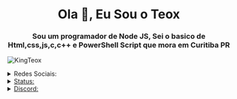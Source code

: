 <h1 align="center">Ola 👋, Eu Sou o Teox</h1>
<h3 align="center">Sou um programador de Node JS, Sei o basico de Html,css,js,c,c++ e PowerShell Script que mora em Curitiba PR</h3>

<p align="left"> <img src="https://komarev.com/ghpvc/?username=KingTeox&label=Profile%20views&color=c111e4&style=flat-square" alt="KingTeox" /> </p>
<details>
<summary>Redes Sociais:</summary>
<a href="https://twitter.com/KingTeox/" target="blank"> 
<img align="center" src="https://cdn-icons-png.flaticon.com/128/733/733579.png" alt="KingTeox" height="40" width="40"</a>
<a href="https://instagram.com/kingxteox/" target="blank"> 
<img align="center" src="https://cdn-icons-png.flaticon.com/128/174/174855.png" alt="KingTeox" height="40" width="40"</a>
<a href="https://www.facebook.com/profile.php?id=100008257969126" target="blank"> 
<img align="center" src="https://cdn-icons-png.flaticon.com/512/733/733547.png" alt="KingTeox" height="40" width="40"</a>
</details>
<details>
<summary>Status:</summary>
<p>&nbsp;<img align="center" src="https://github-readme-stats.vercel.app/api?username=KingTeox&show_icons=true&theme=github_dark&locale=pt-br" alt="KingTeox" /></p>
<p><img align="left" src="https://github-readme-stats.vercel.app/api/top-langs?username=KingTeox&show_icons=true&theme=github_dark&locale=pt-br" alt="KingTeox" /></p>
<p><img align="center" src="https://github-readme-streak-stats.herokuapp.com/?user=KingTeox&theme=dark" alt="KingTeox" /></p>
</details>
<details>
<summary>Discord:</summary>
![DiscordProfileBanner](https://discord.c99.nl/widget/theme-1/462980817040310283.png)
</details>
